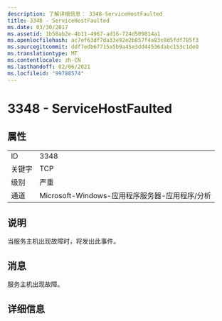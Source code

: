 ```yaml
---
description: 了解详细信息： 3348-ServiceHostFaulted
title: 3348 - ServiceHostFaulted
ms.date: 03/30/2017
ms.assetid: 1b58ab2e-4b11-4967-ad16-724d509814a1
ms.openlocfilehash: ac7ef63df7da33e92e2b857f4a83c8d5fdf785f3
ms.sourcegitcommit: ddf7edb67715a5b9a45e3dd44536dabc153c1de0
ms.translationtype: MT
ms.contentlocale: zh-CN
ms.lasthandoff: 02/06/2021
ms.locfileid: "99788574"
---
```

# <a name="3348---servicehostfaulted"></a>3348 - ServiceHostFaulted

## <a name="properties"></a>属性  
  
|||  
|-|-|  
|ID|3348|  
|关键字|TCP|  
|级别|严重|  
|通道|Microsoft-Windows-应用程序服务器-应用程序/分析|  
  
## <a name="description"></a>说明  

 当服务主机出现故障时，将发出此事件。  
  
## <a name="message"></a>消息  

 服务主机出现故障。  
  
## <a name="details"></a>详细信息
